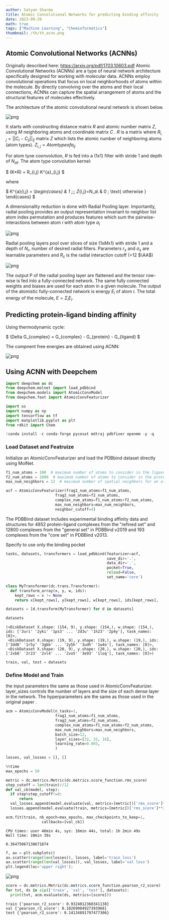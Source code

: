 ```yaml
---
author: Satyan Sharma
title: Atomic Convolutional Networks for predicting binding affinity
date: 2023-09-29
math: true
tags: ["Machine Learning", "Cheminformatics"]
thumbnail: /th/th_acnn.png
---
```


## Atomic Convolutional Networks (ACNNs)
Originally described here: https://arxiv.org/pdf/1703.10603.pdf 
Atomic Convolutional Networks (ACNNs) are a type of neural network architecture specifically designed for working with molecular data. ACNNs employ convolutional operations that focus on local neighborhoods of atoms within the molecule. By directly convolving over the atoms and their local connections, ACNNs can capture the spatial arrangement of atoms and the structural features of molecules effectively.

The architecture of the atomic convolutional neural network is shown below.

![png](/acnn-01.png)

It starts with constructing distance matrix $R$ and atomic number matrix $Z$, using $M$ neighboring atoms and coordinate matrix $C$
 . $R$ is a matrix where $R_{i,j} = ||C_{i} - C_{ij}||_{2}$ matrix $Z$ which lists the atomic number of neighboring atoms (atom types).
$Z_{i,j} = Atom type of a_{ij}$

For atom tyoe coonvolution, $R$ is fed into a $(1 \text{x} 1)$ filter with stride 1 and depth of $N_{at}$. The atom type convolution kernel:

$
(K*R) = R_{i,j} K^{a}_{i,j}
$

where 

$
K^{a}_{i,j} =    \begin{cases}
 &  1 \;\;\; Z_{i,j}=N_a\\ 
 &  0 \; \text{ otherwise }
\end{cases}
$



A dimensionality reduction is done with Radial Pooling layer. Importantly, radial pooling provides an output representation invariant to neighbor list atom index permutation and  produces features which sum the pairwise-interactions between atom $i$ with atom type $a_i$

![png](/acnn-04.png)

Radial pooling layers pool over slices of size $(1 \text{x} M \text{x} 1)$ with stride 1 and a depth of $N_r$, number of desired radial filters. Parameters $r_s$ and $\sigma_s$ are learnable parameters and $R_c$ is the radial interaction cutoff (=12 $\AA$)

![png](/acnn-03.png) 

The output P of the radial pooling layer are flattened and the tensor row-wise is fed  into a fully-connected network. The same fully connected weights and biases are used for each atom in a given molecule. The output of the atomistic fully-connected network is energy $E_i$ of atom $i$. The total energy of the molecule, $E = \Sigma_i E_i$.

## Predicting protein-ligand binding affinity

Using thermodynamic cycle:

$
\Delta G_{complex} =  G_{complex} -  G_{protein} -  G_{ligand}
$

The compnent free energies are obtained using ACNN:

![png](/acnn-02.png)


## Using ACNN with Deepchem

```python
import deepchem as dc
from deepchem.molnet import load_pdbbind
from deepchem.models import AtomicConvModel
from deepchem.feat import AtomicConvFeaturizer
```


```python
import os
import numpy as np
import tensorflow as tf
import matplotlib.pyplot as plt
from rdkit import Chem
```


```python
!conda install -c conda-forge pycosat mdtraj pdbfixer openmm -y -q
```

### Load Dataset and Featruize
Initialize an AtomicConvFeaturizer and load the PDBbind dataset directly using MolNet.


```python
f1_num_atoms = 100  # maximum number of atoms to consider in the ligand
f2_num_atoms = 1000  # maximum number of atoms to consider in the protein
max_num_neighbors = 12  # maximum number of spatial neighbors for an atom

acf = AtomicConvFeaturizer(frag1_num_atoms=f1_num_atoms,
                      frag2_num_atoms=f2_num_atoms,
                      complex_num_atoms=f1_num_atoms+f2_num_atoms,
                      max_num_neighbors=max_num_neighbors,
                      neighbor_cutoff=4)
```

The PDBBind dataset includes experimental binding affinity data and structures for 4852 protein-ligand complexes from the "refined set"
and 12800 complexes from the "general set" in PDBBind v2019 and 193 complexes from the "core set" in PDBBind v2013.

Specify to use only the binding pocket 


```python
tasks, datasets, transformers = load_pdbbind(featurizer=acf,
                                             save_dir='.',
                                             data_dir='.',
                                             pocket=True,
                                             reload=False,
                                             set_name='core')
```

```python
class MyTransformer(dc.trans.Transformer):
  def transform_array(x, y, w, ids):
    kept_rows = x != None
    return x[kept_rows], y[kept_rows], w[kept_rows], ids[kept_rows],

datasets = [d.transform(MyTransformer) for d in datasets]
```

```python
datasets
```




    (<DiskDataset X.shape: (154, 9), y.shape: (154,), w.shape: (154,), ids: ['3uri' '2yki' '1ps3' ... '2d3u' '1h23' '2p4y'], task_names: [0]>,
     <DiskDataset X.shape: (19, 9), y.shape: (19,), w.shape: (19,), ids: ['3dd0' '1r5y' '3gbb' ... '2y5h' '3udh' '1w4o'], task_names: [0]>,
     <DiskDataset X.shape: (20, 9), y.shape: (20,), w.shape: (20,), ids: ['2xb8' '2r23' '2vl4' ... '2vo5' '3e93' '1loq'], task_names: [0]>)




```python
train, val, test = datasets
```

### Define Model and Train
the input parameters the same as those used in AtomicConvFeaturizer. layer_sizes controls the number of layers and the size of each dense layer in the network. The hyperparameters are the same as those used in the original paper .


```python
acm = AtomicConvModel(n_tasks=1,
                      frag1_num_atoms=f1_num_atoms,
                      frag2_num_atoms=f2_num_atoms,
                      complex_num_atoms=f1_num_atoms+f2_num_atoms,
                      max_num_neighbors=max_num_neighbors,
                      batch_size=12,
                      layer_sizes=[32, 32, 16],
                      learning_rate=0.003,
                      )
```


```python
losses, val_losses = [], []
```


```python
%%time
max_epochs = 50

metric = dc.metrics.Metric(dc.metrics.score_function.rms_score)
step_cutoff = len(train)//12
def val_cb(model, step):
  if step%step_cutoff!=0:
      return
  val_losses.append(model.evaluate(val, metrics=[metric])['rms_score']**2)  # L2 Loss
  losses.append(model.evaluate(train, metrics=[metric])['rms_score']**2)  # L2 Loss

acm.fit(train, nb_epoch=max_epochs, max_checkpoints_to_keep=1,
                callbacks=[val_cb])
```

    CPU times: user 46min 4s, sys: 16min 44s, total: 1h 2min 49s
    Wall time: 10min 39s

    0.36475067138671874

```python
f, ax = plt.subplots()
ax.scatter(range(len(losses)), losses, label='train loss')
ax.scatter(range(len(val_losses)), val_losses, label='val loss')
plt.legend(loc='upper right');
```


    
![png](/acnn-05.png)
    



```python
score = dc.metrics.Metric(dc.metrics.score_function.pearson_r2_score)
for tvt, ds in zip(['train', 'val', 'test'], datasets):
  print(tvt, acm.evaluate(ds, metrics=[score]))
```

    train {'pearson_r2_score': 0.9324012360341138}
    val {'pearson_r2_score': 0.10269904927393968}
    test {'pearson_r2_score': 0.14134891797477306}

